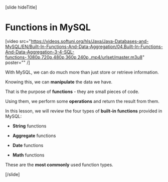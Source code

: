 [slide hideTitle]

# Functions in MySQL

[video src="https://videos.softuni.org/hls/Java/Java-Databases-and-MySQL/EN/Built-In-Functions-And-Data-Aggregation/04.Built-In-Functions-And-Data-Aggregation-3-4-SQL-functions-,1080p,720p,480p,360p,240p,.mp4/urlset/master.m3u8" poster="" /]

With MySQL, we can do much more than just store or retrieve information.

Knowing this, we can **manipulate** the data we have.

That is the purpose of **functions** - they are small pieces of code. 

Using them, we perform some **operations** and return the result from them.

In this lesson, we will review the four types of **built-in functions** provided in MySQL:

- **String** functions

- **Aggregate** functions

- **Date** functions

- **Math** functions

These are the **most commonly** used function types. 

[/slide]
